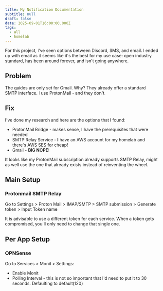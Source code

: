 ```yaml
---
title: My Notification Documentation
subtitle: null
draft: false
date: 2025-09-01T16:00:00.000Z
tags:
  - all
  - homelab
---
```


For this project, I've seen options between Discord, SMS, and email. I ended up with email as it seems like it's the best for my use case: open industry standard, has been around forever, and isn't going anywhere.

## Problem

The guides are only set for Gmail. Why? They already offer a standard SMTP interface. I use ProtonMail - and they don't.

## Fix

I've done my research and here are the options that I found:

* ProtonMail Bridge - makes sense, I have the prerequisites that were needed
* SMTP Relay Service - I have an AWS account for my homelab and there's AWS SES for cheap!
* Gmail - **BIG NOPE!**

It looks like my ProtonMail subscription already supports SMTP Relay, might as well use the one that already exists instead of reinventing the wheel.

## Main Setup

### Protonmail SMTP Relay

Go to Settings > Proton Mail > IMAP/SMTP > SMTP submission > Generate token > Input Token name

It is advisable to use a different token for each service. When a token gets compromised, you'll only need to change that single one.

## Per App Setup

### OPNSense

Go to Services > Monit > Settings:

* Enable Monit
* Polling Interval - this is not so important that I'd need to put it to 30 seconds. Defaulting to default(120)
